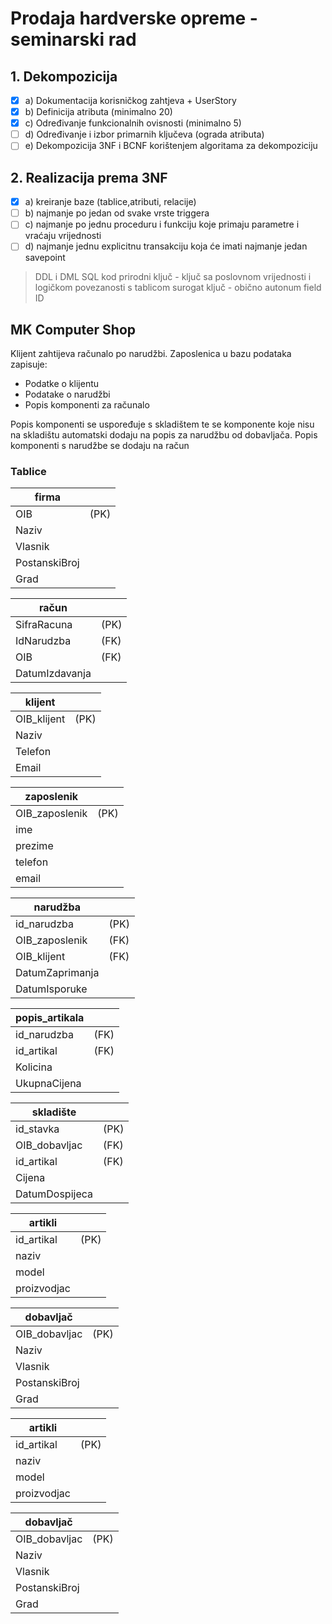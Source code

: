 # Prodaja hardverske opreme - seminarski rad

## 1. Dekompozicija
- [x] a) Dokumentacija korisničkog zahtjeva + UserStory
- [x] b) Definicija atributa (minimalno 20)
- [x] c) Određivanje funkcionalnih ovisnosti (minimalno 5)
- [ ] d) Određivanje i izbor primarnih ključeva (ograda atributa)
- [ ] e) Dekompozicija 3NF i BCNF korištenjem algoritama za dekompoziciju

## 2. Realizacija prema 3NF
- [x] a) kreiranje baze (tablice,atributi, relacije)
- [ ] b) najmanje po jedan od svake vrste triggera
- [ ] c) najmanje po jednu proceduru i funkciju koje primaju parametre i vraćaju vrijednosti
- [ ] d) najmanje jednu explicitnu transakciju koja će imati najmanje jedan savepoint

> DDL i DML SQL kod
> prirodni ključ - ključ sa poslovnom vrijednosti i logičkom povezanosti s tablicom
> surogat ključ - obično autonum field ID

## MK Computer Shop

Klijent zahtijeva računalo po narudžbi.
Zaposlenica u bazu podataka zapisuje:
- Podatke o klijentu
- Podatake o narudžbi
- Popis komponenti za računalo

Popis komponenti se uspoređuje s skladištem te se komponente 
koje nisu na skladištu automatski dodaju na popis za narudžbu od dobavljača.
Popis komponenti s narudžbe se dodaju na račun

### Tablice

| firma           |                  |
|-----------------|------------------|
| OIB             | (PK)             |
| Naziv           |                  |
| Vlasnik         |                  |
| PostanskiBroj   |                  |
| Grad            |                  |

| račun           |                  |
|-----------------|------------------|
| SifraRacuna     | (PK)             |
| IdNarudzba      | (FK)             |
| OIB             | (FK)             |
| DatumIzdavanja  |                  |

| klijent         |                  |
|-----------------|------------------|
| OIB_klijent     | (PK)             |
| Naziv           |                  |
| Telefon         |                  |
| Email           |                  |

| zaposlenik      |                  |
|-----------------|------------------|
| OIB_zaposlenik  | (PK)             |
| ime             |                  |
| prezime         |                  |
| telefon         |                  |
| email           |                  |

| narudžba        |                  |
|-----------------|------------------|
| id_narudzba     | (PK)             |
| OIB_zaposlenik  | (FK)             |
| OIB_klijent     | (FK)             |
| DatumZaprimanja |                  |
| DatumIsporuke   |                  |

| popis_artikala  |                  |
|-----------------|------------------|
| id_narudzba     | (FK)             |
| id_artikal      | (FK)             |
| Kolicina        |                  |
| UkupnaCijena    |                  |

| skladište       |                  |
|-----------------|------------------|
| id_stavka       | (PK)             |
| OIB_dobavljac   | (FK)             |
| id_artikal      | (FK)             |
| Cijena          |                  |
| DatumDospijeca  |                  |

| artikli         |                  |
|-----------------|------------------|
| id_artikal      | (PK)             |
| naziv           |                  |
| model           |                  |
| proizvodjac     |                  |

| dobavljač       |                  |
|-----------------|------------------|
| OIB_dobavljac   | (PK)             |
| Naziv           |                  |
| Vlasnik         |                  |
| PostanskiBroj   |                  |
| Grad            |                  |

| artikli         |                  |
|-----------------|------------------|
| id_artikal      | (PK)             |
| naziv           |                  |
| model           |                  |
| proizvodjac     |                  |

| dobavljač       |                  |
|-----------------|------------------|
| OIB_dobavljac   | (PK)             |
| Naziv           |                  |
| Vlasnik         |                  |
| PostanskiBroj   |                  |
| Grad            |                  |

